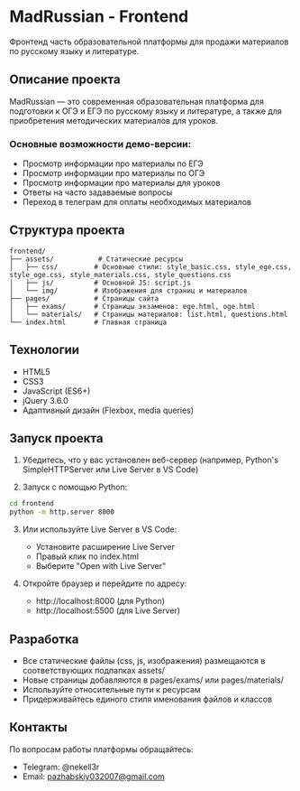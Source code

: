 # MadRussian - Frontend

Фронтенд часть образовательной платформы для продажи материалов по русскому языку и литературе.

## Описание проекта

MadRussian — это современная образовательная платформа для подготовки к ОГЭ и ЕГЭ по русскому языку и литературе, а также для приобретения методических материалов для уроков.

### Основные возможности демо-версии:
- Просмотр информации про материалы по ЕГЭ
- Просмотр информации про материалы по ОГЭ
- Просмотр информации про материалы для уроков
- Ответы на часто задаваемые вопросы
- Переход в телеграм для оплаты необходимых материалов

## Структура проекта

```
frontend/
├── assets/           # Статические ресурсы
│   ├── css/         # Основные стили: style_basic.css, style_ege.css, style_oge.css, style_materials.css, style_questions.css
│   ├── js/          # Основной JS: script.js
│   └── img/         # Изображения для страниц и материалов
├── pages/           # Страницы сайта
│   ├── exams/       # Страницы экзаменов: ege.html, oge.html
│   └── materials/   # Страницы материалов: list.html, questions.html
└── index.html       # Главная страница
```

## Технологии
- HTML5
- CSS3
- JavaScript (ES6+)
- jQuery 3.6.0
- Адаптивный дизайн (Flexbox, media queries)

## Запуск проекта

1. Убедитесь, что у вас установлен веб-сервер (например, Python's SimpleHTTPServer или Live Server в VS Code)

2. Запуск с помощью Python:
```bash
cd frontend
python -m http.server 8000
```

3. Или используйте Live Server в VS Code:
   - Установите расширение Live Server
   - Правый клик по index.html
   - Выберите "Open with Live Server"

4. Откройте браузер и перейдите по адресу:
   - http://localhost:8000 (для Python)
   - http://localhost:5500 (для Live Server)

## Разработка

- Все статические файлы (css, js, изображения) размещаются в соответствующих подпапках assets/
- Новые страницы добавляются в pages/exams/ или pages/materials/
- Используйте относительные пути к ресурсам
- Придерживайтесь единого стиля именования файлов и классов

## Контакты

По вопросам работы платформы обращайтесь:
- Telegram: @nekell3r
- Email: pazhabskiy032007@gmail.com 